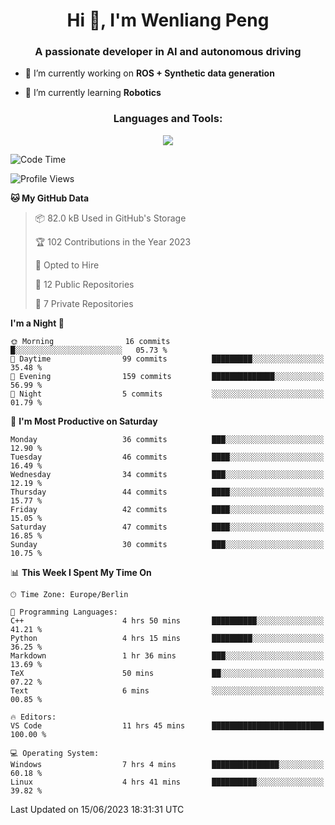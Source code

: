 <h1 align="center">Hi 👋, I'm Wenliang Peng</h1>
<h3 align="center">A passionate developer in AI and autonomous driving</h3>

- 🔭 I’m currently working on **ROS + Synthetic data generation**

- 🌱 I’m currently learning **Robotics**

<!-- <h3 align="left">Connect with me:</h3> -->
<!-- <p align="left">
</p> -->

<h3 align="center">Languages and Tools:</h3>
<p align="center">
  <a href="https://skillicons.dev">
    <img src="https://skillicons.dev/icons?i=cpp,ros,docker,azure,git,linux,py,pytorch,cmake,md&perline=5" />
  </a>
</p>


<!-- <p><img align="center" src="https://github-readme-stats.vercel.app/api/top-langs?username=bpwl0121&show_icons=true&locale=en&layout=compact" alt="bpwl0121" /></p> -->

<!-- <p><img align="center" src="https://github-readme-streak-stats.herokuapp.com/?user=bpwl0121&" alt="bpwl0121" /></p> -->

<!--START_SECTION:waka-->
![Code Time](http://img.shields.io/badge/Code%20Time-54%20hrs%2031%20mins-blue)

![Profile Views](http://img.shields.io/badge/Profile%20Views-180-blue)

**🐱 My GitHub Data** 

> 📦 82.0 kB Used in GitHub's Storage 
 > 
> 🏆 102 Contributions in the Year 2023
 > 
> 💼 Opted to Hire
 > 
> 📜 12 Public Repositories 
 > 
> 🔑 7 Private Repositories 
 > 
**I'm a Night 🦉** 

```text
🌞 Morning                16 commits          █░░░░░░░░░░░░░░░░░░░░░░░░   05.73 % 
🌆 Daytime                99 commits          █████████░░░░░░░░░░░░░░░░   35.48 % 
🌃 Evening                159 commits         ██████████████░░░░░░░░░░░   56.99 % 
🌙 Night                  5 commits           ░░░░░░░░░░░░░░░░░░░░░░░░░   01.79 % 
```
📅 **I'm Most Productive on Saturday** 

```text
Monday                   36 commits          ███░░░░░░░░░░░░░░░░░░░░░░   12.90 % 
Tuesday                  46 commits          ████░░░░░░░░░░░░░░░░░░░░░   16.49 % 
Wednesday                34 commits          ███░░░░░░░░░░░░░░░░░░░░░░   12.19 % 
Thursday                 44 commits          ████░░░░░░░░░░░░░░░░░░░░░   15.77 % 
Friday                   42 commits          ████░░░░░░░░░░░░░░░░░░░░░   15.05 % 
Saturday                 47 commits          ████░░░░░░░░░░░░░░░░░░░░░   16.85 % 
Sunday                   30 commits          ███░░░░░░░░░░░░░░░░░░░░░░   10.75 % 
```


📊 **This Week I Spent My Time On** 

```text
🕑︎ Time Zone: Europe/Berlin

💬 Programming Languages: 
C++                      4 hrs 50 mins       ██████████░░░░░░░░░░░░░░░   41.21 % 
Python                   4 hrs 15 mins       █████████░░░░░░░░░░░░░░░░   36.25 % 
Markdown                 1 hr 36 mins        ███░░░░░░░░░░░░░░░░░░░░░░   13.69 % 
TeX                      50 mins             ██░░░░░░░░░░░░░░░░░░░░░░░   07.22 % 
Text                     6 mins              ░░░░░░░░░░░░░░░░░░░░░░░░░   00.85 % 

🔥 Editors: 
VS Code                  11 hrs 45 mins      █████████████████████████   100.00 % 

💻 Operating System: 
Windows                  7 hrs 4 mins        ███████████████░░░░░░░░░░   60.18 % 
Linux                    4 hrs 41 mins       ██████████░░░░░░░░░░░░░░░   39.82 % 
```


 Last Updated on 15/06/2023 18:31:31 UTC
<!--END_SECTION:waka-->
